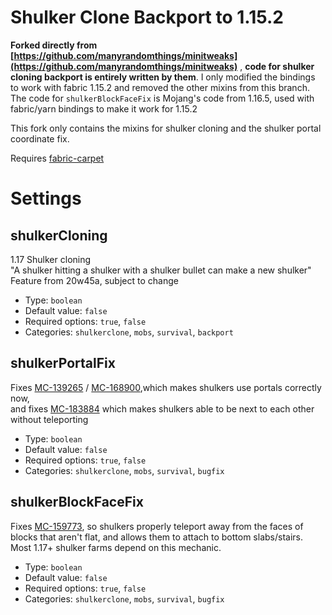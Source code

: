 # Shulker Clone Backport to 1.15.2

**Forked directly from 
[https://github.com/manyrandomthings/minitweaks](https://github.com/manyrandomthings/minitweaks)**
, **code for shulker cloning backport is entirely written by them**.
I only modified the bindings to work with fabric 1.15.2 and removed the other
mixins from this branch. The code for `shulkerBlockFaceFix` is Mojang's code from 1.16.5, used with
fabric/yarn bindings to make it work for 1.15.2

This fork only contains the mixins for shulker cloning and the shulker portal
coordinate fix.

Requires [fabric-carpet](https://github.com/gnembon/fabric-carpet)

# Settings

## shulkerCloning
1.17 Shulker cloning  
"A shulker hitting a shulker with a shulker bullet can make a new shulker"  
Feature from 20w45a, subject to change  
* Type: `boolean`
* Default value: `false`
* Required options: `true`, `false`
* Categories: `shulkerclone`, `mobs`, `survival`, `backport`

## shulkerPortalFix
Fixes [MC-139265](https://bugs.mojang.com/browse/MC-139265) / [MC-168900](https://bugs.mojang.com/browse/MC-168900),which makes shulkers use portals correctly now,  
and fixes [MC-183884](https://bugs.mojang.com/browse/MC-183884) which makes shulkers able to be next to each other without teleporting
* Type: `boolean`
* Default value: `false`
* Required options: `true`, `false`
* Categories: `shulkerclone`, `mobs`, `survival`, `bugfix`

## shulkerBlockFaceFix
Fixes [MC-159773](https://bugs.mojang.com/browse/MC-159773), so shulkers properly teleport away from the faces of blocks that aren't flat,
and allows them to attach to bottom slabs/stairs. Most 1.17+ shulker farms depend on this mechanic.
* Type: `boolean`
* Default value: `false`
* Required options: `true`, `false`
* Categories: `shulkerclone`, `mobs`, `survival`, `bugfix`

